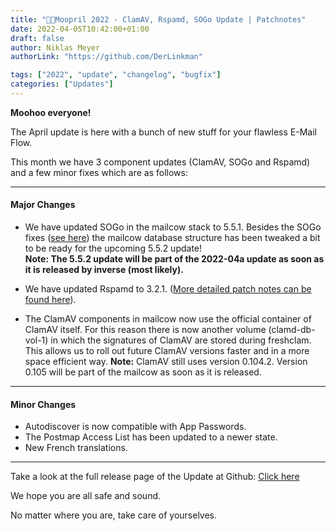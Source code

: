 ```yaml
---
title: "🐄🐰Moopril 2022 - ClamAV, Rspamd, SOGo Update | Patchnotes"
date: 2022-04-05T10:42:00+01:00
draft: false
author: Niklas Meyer
authorLink: "https://github.com/DerLinkman"

tags: ["2022", "update", "changelog", "bugfix"]
categories: ["Updates"]
---
```


**Moohoo everyone!**

The April update is here with a bunch of new stuff for your flawless E-Mail Flow.

This month we have 3 component updates (ClamAV, SOGo and Rspamd) and a few minor fixes which are as follows:

---

#### Major Changes
- We have updated SOGo in the mailcow stack to 5.5.1. Besides the SOGo fixes ([see here](https://github.com/inverse-inc/sogo/releases/tag/SOGo-5.5.1 "see here")) the mailcow database structure has been tweaked a bit to be ready for the upcoming 5.5.2 update! <br>**Note: The 5.5.2 update will be part of the 2022-04a update as soon as it is released by inverse (most likely).**

- We have updated Rspamd to 3.2.1. ([More detailed patch notes can be found here](https://rspamd.net/announce/2022/03/26/rspamd-3.2.html "More detailed patch notes can be found here")).

- The ClamAV components in mailcow now use the official container of ClamAV itself. For this reason there is now another volume (clamd-db-vol-1) in which the signatures of ClamAV are stored during freshclam. This allows us to roll out future ClamAV versions faster and in a more space efficient way. **Note:** ClamAV still uses version 0.104.2. Version 0.105 will be part of the mailcow as soon as it is released.

---
#### Minor Changes
- Autodiscover is now compatible with App Passwords.
- The Postmap Access List has been updated to a newer state.
- New French translations.

---

Take a look at the full release page of the Update at Github: [Click here](https://github.com/mailcow/mailcow-dockerized/releases/tag/2022-04 "Click here")


We hope you are all safe and sound.

No matter where you are, take care of yourselves. 

